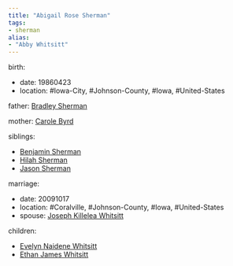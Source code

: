 ```yaml
---
title: "Abigail Rose Sherman"
tags:
- sherman
alias:
- "Abby Whitsitt"
---
```


birth:
  - date: 19860423
  - location: #Iowa-City, #Johnson-County, #Iowa, #United-States

father: [Bradley Sherman](Bradley%20Sherman)

mother: [Carole Byrd](Carole%20Byrd)

siblings: 
  - [Benjamin Sherman](Benjamin%20Sherman)
  - [Hilah Sherman](Hilah%20Sherman)
  - [Jason Sherman](Jason%20Sherman)

marriage:
  - date: 20091017
  - location: #Coralville, #Johnson-County, #Iowa, #United-States
  - spouse: [Joseph Killelea Whitsitt](Joseph%20Killelea%20Whitsitt.md)

children: 
  - [Evelyn Naidene Whitsitt](Evelyn%20Naidene%20Whitsitt)
  - [Ethan James Whitsitt](Ethan%20James%20Whitsitt)